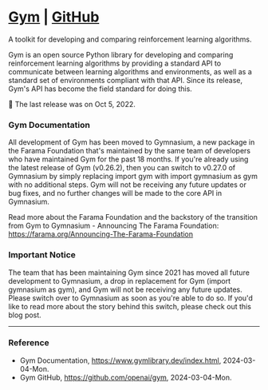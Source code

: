 # [Gym](https://www.gymlibrary.dev/index.html) | [GitHub](https://github.com/openai/gym)

A toolkit for developing and comparing reinforcement learning algorithms.

Gym is an open source Python library for developing and comparing reinforcement learning algorithms by providing a standard API to communicate between learning algorithms and environments, as well as a standard set of environments compliant with that API. Since its release, Gym's API has become the field standard for doing this.

:construction: The last release was on Oct 5, 2022.

### Gym Documentation

All development of Gym has been moved to Gymnasium, a new package in the Farama Foundation that's maintained by the same team of developers who have maintained Gym for the past 18 months. If you're already using the latest release of Gym (v0.26.2), then you can switch to v0.27.0 of Gymnasium by simply replacing import gym with import gymnasium as gym with no additional steps. Gym will not be receiving any future updates or bug fixes, and no further changes will be made to the core API in Gymnasium.

Read more about the Farama Foundation and the backstory of the transition from Gym to Gymnasium - Announcing The Farama Foundation: https://farama.org/Announcing-The-Farama-Foundation

### Important Notice

The team that has been maintaining Gym since 2021 has moved all future development to Gymnasium, a drop in replacement for Gym (import gymnasium as gym), and Gym will not be receiving any future updates. Please switch over to Gymnasium as soon as you're able to do so. If you'd like to read more about the story behind this switch, please check out this blog post.

---

### Reference
- Gym Documentation, https://www.gymlibrary.dev/index.html, 2024-03-04-Mon.
- Gym GitHub, https://github.com/openai/gym, 2024-03-04-Mon.
